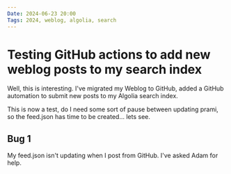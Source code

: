 ```yaml
---
Date: 2024-06-23 20:00
Tags: 2024, weblog, algolia, search
---
```


# Testing GitHub actions to add new weblog posts to my search index

Well, this is interesting. I've migrated my Weblog to GitHub, added a GitHub automation to submit new posts to my Algolia search index.

This is now a test, do I need some sort of pause between updating prami, so the feed.json has time to be created... lets see.

## Bug 1

My feed.json isn't updating when I post from GitHub. I've asked Adam for help.
